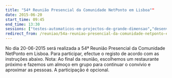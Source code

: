 ```yaml
---
title: "54ª Reunião Presencial da Comunidade NetPonto em Lisboa""
date: 2015-06-20
start_time: 09:45
end_time: 13:30
sessions: ["testes-automaticos-em-projectos-de-grande-dimensao","desenvolvimento-wcf-cross-platform-usando-xamarin"]
redirect_from: /reuniao/54a-reuniao-presencial-da-comunidade-netponto-em-lisboa/
---
```

No dia 20-06-2015 será realizada a 54ª Reunião Presencial da Comunidade NetPonto em Lisboa. Para participar, efectue o registo de acordo com as instruções abaixo.
Nota: Ao final da reunião, escolhemos um restaurante próximo e fazemos um almoço em grupo para continuar o convívio e aproximar as pessoas. A participação é opcional.